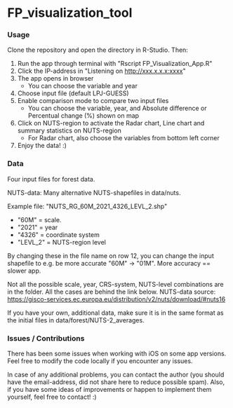 # FP_visualization_tool

### Usage

Clone the repository and open the directory in R-Studio. Then:

1. Run the app through terminal with "Rscript FP_Visualization_App.R"
2. Click the IP-address in "Listening on http://xxx.x.x.x:xxxx"
3. The app opens in browser
    - You can choose the variable and year
4. Choose input file (default LPJ-GUESS)
5. Enable comparison mode to compare two input files
    - You can choose the variable, year, and Absolute difference or Percentual change (%) shown on map
6. Click on NUTS-region to activate the Radar chart, Line chart and summary statistics on NUTS-region
    - For Radar chart, also choose the variables from bottom left corner
7. Enjoy the data! :)

### Data

Four input files for forest data.

NUTS-data: Many alternative NUTS-shapefiles in data/nuts.

Example file:
"NUTS_RG_60M_2021_4326_LEVL_2.shp"
- "60M" = scale.
- "2021" = year
- "4326" = coordinate system
- "LEVL_2" = NUTS-region level

By changing these in the file name on row 12, you can change the input shapefile to e.g. be more accurate "60M" -> "01M". More accuracy == slower app.

Not all the possible scale, year, CRS-system, NUTS-level combinations are in the folder. All the cases are behind the link below.
NUTS-data source: https://gisco-services.ec.europa.eu/distribution/v2/nuts/download/#nuts16

If you have your own, additional data, make sure it is in the same format as the initial files in data/forest/NUTS-2_averages.

### Issues / Contributions

There has been some issues when working with iOS on some app versions. Feel free to modify the code locally if you encounter any issues.

In case of any additional problems, you can contact the author (you should have the email-address, did not share here to reduce possible spam).
Also, if you  have some ideas of improvements or happen to implement them yourself, feel free to contact! :)
